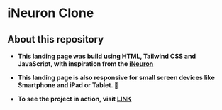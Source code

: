 # iNeuron Clone

## About this repository

- **This landing page was build using HTML, Tailwind CSS and JavaScript, with inspiration from the [iNeuron](https://ineuron.ai/)**

- **This landing page is also responsive for small screen devices like Smartphone and iPad or Tablet. 🚀**
- **To see the project in action, visit [LINK](https://ineuron-clone-soumya3969.netlify.app/)**

